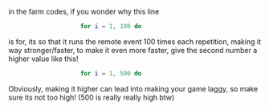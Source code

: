 in the farm codes, if you wonder why this line
```lua
                    for i = 1, 100 do
```
is for, its so that it runs the remote event 100 times each repetition, making it way stronger/faster, to make it even more faster, give the second number a higher value
like this!

```lua
                    for i = 1, 500 do
```
Obviously, making it higher can lead into making your game laggy, so make sure its not too high! (500 is really really high btw)
